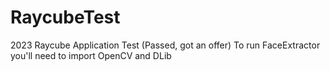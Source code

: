# RaycubeTest
2023 Raycube Application Test (Passed, got an offer)
To run FaceExtractor you'll need to import OpenCV and DLib
